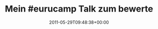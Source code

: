 ---
retweeted: false
source: <a href="http://itunes.apple.com/us/app/twitter/id409789998?mt=12" rel="nofollow">Twitter
  for Mac</a>
entities:
  hashtags:
  - text: eurucamp
    indices:
    - '5'
    - '14'
  symbols: []
  user_mentions: []
  urls:
  - url: http://t.co/j8wxMLF
    expanded_url: http://speakerrate.com/talks/7686-going-virtual-managing-virtual-machines-with-vagrant-and-ruby
    display_url: speakerrate.com/talks/7686-goi…
    indices:
    - '77'
    - '96'
display_text_range:
- '0'
- '96'
favorite_count: '0'
id_str: '74774139050795009'
truncated: false
retweet_count: '0'
id: '74774139050795009'
possibly_sensitive: false
created_at: Sun May 29 09:48:38 +0000 2011
favorited: false
full_text: 'Mein #eurucamp Talk zum bewerten: Jeder über 4.0 bekommt einen Schokoriegel!'
lang: de
quote_url: http://speakerrate.com/talks/7686-going-virtual-managing-virtual-machines-with-vagrant-and-ruby
tags:
- eurucamp
- pesos:twitter
date: '2011-05-29T09:48:38+00:00'
src: https://twitter.com/bascht/status/74774139050795009
original_url: https://twitter.com/bascht/status/74774139050795009
type: twitter_tweet
text: 'Mein #eurucamp Talk zum bewerten: Jeder über 4.0 bekommt einen Schokoriegel!'
title: 'Mein #eurucamp Talk zum bewerte'

---